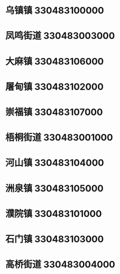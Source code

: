 # 乌镇镇 330483100000
# 凤鸣街道 330483003000
# 大麻镇 330483106000
# 屠甸镇 330483102000
# 崇福镇 330483107000
# 梧桐街道 330483001000
# 河山镇 330483104000
# 洲泉镇 330483105000
# 濮院镇 330483101000
# 石门镇 330483103000
# 高桥街道 330483004000
